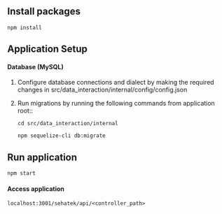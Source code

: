 ## Install packages
`npm install`

## Application Setup
#### Database (MySQL)
1. Configure database connections and dialect by making the required changes in 
    src/data_interaction/internal/config/config.json

2. Run migrations by running the following commands from application root::

    `cd src/data_interaction/internal`
    
    `npm sequelize-cli db:migrate`

## Run application
    npm start

#### Access application
    localhost:3001/sehatek/api/<controller_path>
